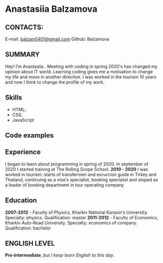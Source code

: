 #  Anastasiia Balzamova
## CONTACTS:
E-mail: balzam0401@gmail.com
Github: Balzamova
## SUMMARY
Hey! I’m Anastasiia . Meeting with coding in spring 2020's has changed my opinion about IT world. Learning coding gives me a motivation to change my life and move in another direction. I was worked in the tourism 10 years and now I think to change the profile of my work.
## Skills
* HTML; 
* CSS; 
* JavaScript
## Code examples

## Experience
I began to learn about programming in spring of 2020. In september of 2020 I started training at The Rolling Scope School.
**2010 - 2020** I was worked in tourism: starts of transfermen and excurcion guide in Tirkey and Thailand, continuing as a visa's specialist, booking specialist and stoped as a leader of booking department in tour operating company
## Education 
**2007-2012** - Faculty of Physics, Kharkiv National Karasin's University. Specialty: physics. Qualification: master
**2011-2012** - Faculty of Economics, Kharkiv Auto-Road University. Specialty: economics of company. Qualification: bachelor
## ENGLISH LEVEL
**Pre-Intermediate**, *but I keep learn English to this day*.